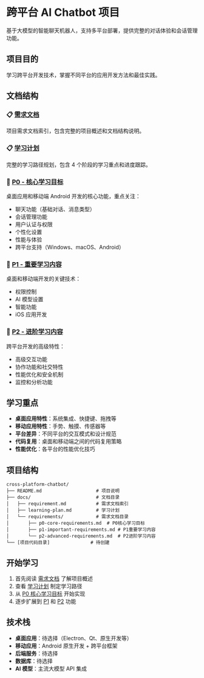 # 跨平台 AI Chatbot 项目

基于大模型的智能聊天机器人，支持多平台部署，提供完整的对话体验和会话管理功能。

## 项目目的

学习跨平台开发技术，掌握不同平台的应用开发方法和最佳实践。

## 文档结构

### 📋 [需求文档](docs/requirement.md)

项目需求文档索引，包含完整的项目概述和文档结构说明。

### 📋 [学习计划](docs/learning-plan.md)

完整的学习路径规划，包含 4 个阶段的学习重点和进度跟踪。

### 🎯 [P0 - 核心学习目标](docs/requirements/p0-core-requirements.md)

桌面应用和移动端 Android 开发的核心功能，重点关注：

- 聊天功能（基础对话、消息类型）
- 会话管理功能
- 用户认证与权限
- 个性化设置
- 性能与体验
- 跨平台支持（Windows、macOS、Android）

### 🔧 [P1 - 重要学习内容](docs/requirements/p1-important-requirements.md)

桌面和移动端开发的关键技术：

- 权限控制
- AI 模型设置
- 智能功能
- iOS 应用开发

### 🚀 [P2 - 进阶学习内容](docs/requirements/p2-advanced-requirements.md)

跨平台开发的高级特性：

- 高级交互功能
- 协作功能和社交特性
- 性能优化和安全机制
- 监控和分析功能

## 学习重点

- **桌面应用特性**：系统集成、快捷键、拖拽等
- **移动应用特性**：手势、触摸、传感器等
- **平台差异**：不同平台的交互模式和设计规范
- **代码复用**：桌面和移动端之间的代码复用策略
- **性能优化**：各平台的性能优化技巧

## 项目结构

```
cross-platform-chatbot/
├── README.md                    # 项目说明
├── docs/                        # 文档目录
│   ├── requirement.md           # 需求文档索引
│   ├── learning-plan.md         # 学习计划
│   └── requirements/            # 需求文档目录
│       ├── p0-core-requirements.md  # P0核心学习目标
│       ├── p1-important-requirements.md # P1重要学习内容
│       └── p2-advanced-requirements.md  # P2进阶学习内容
└── [项目代码目录]               # 待创建
```

## 开始学习

1. 首先阅读 [需求文档](docs/requirement.md) 了解项目概述
2. 查看 [学习计划](docs/learning-plan.md) 制定学习路径
3. 从 [P0 核心学习目标](docs/requirements/p0-core-requirements.md) 开始实现
4. 逐步扩展到 [P1](docs/requirements/p1-important-requirements.md) 和 [P2](docs/requirements/p2-advanced-requirements.md) 功能

## 技术栈

- **桌面应用**：待选择（Electron、Qt、原生开发等）
- **移动应用**：Android 原生开发 + 跨平台框架
- **后端服务**：待选择
- **数据库**：待选择
- **AI 模型**：主流大模型 API 集成
